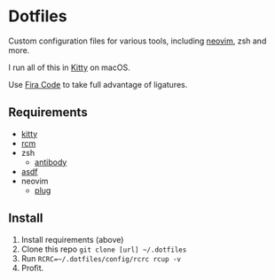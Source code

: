 # Dotfiles

Custom configuration files for various tools, including
[neovim](https://neovim.io), zsh and more.

I run all of this in [Kitty](https://github.com/kovidgoyal/kitty) on macOS.

Use [Fira Code](https://github.com/ryanoasis/nerd-fonts/tree/master/patched-fonts/FiraCode) to take full advantage of
ligatures.

## Requirements

- [kitty](https://github.com/kovidgoyal/kitty)
- [rcm](https://github.com/thoughtbot/rcm)
- zsh
  - [antibody](https://github.com/getantibody/antibody)
- [asdf](https://github.com/asdf-vm/asdf)
- neovim
  - [plug](https://github.com/junegunn/vim-plug)

## Install

1. Install requirements (above)
2. Clone this repo `git clone [url] ~/.dotfiles`
3. Run `RCRC=~/.dotfiles/config/rcrc rcup -v`
4. Profit.
